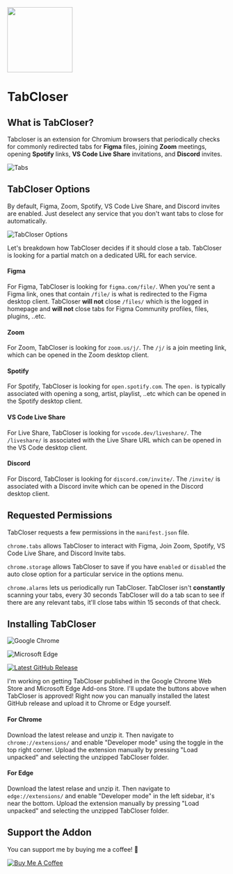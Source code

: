 <img src="https://cdn.cottle.cloud/tabcloser/tabcloser.svg" width="150">

# TabCloser

## What is TabCloser?
Tabcloser is an extension for Chromium browsers that periodically checks for commonly redirected tabs for <b>Figma</b> files, joining <b>Zoom</b> meetings, opening <b>Spotify</b> links, <b>VS Code Live Share</b> invitations, and <b>Discord</b> invites.

![Tabs](https://cdn.cottle.cloud/tabcloser/tabs.svg)

## TabCloser Options

By default, Figma, Zoom, Spotify, VS Code Live Share, and Discord invites are enabled. Just deselect any service that you don't want tabs to close for automatically.

![TabCloser Options](https://cdn.cottle.cloud/tabcloser/options.svg)

Let's breakdown how TabCloser decides if it should close a tab. TabCloser is looking for a partial match on a dedicated URL for each service.

#### Figma
For Figma, TabCloser is looking for `figma.com/file/`. When you're sent a Figma link, ones that contain `/file/` is what is redirected to the Figma desktop client. TabCloser <b>will not</b> close `/files/` which is the logged in homepage and <b>will not</b> close tabs for Figma Community profiles, files, plugins, ..etc.

#### Zoom
For Zoom, TabCloser is looking for `zoom.us/j/`. The `/j/` is a join meeting link, which can be opened in the Zoom desktop client.

#### Spotify
For Spotify, TabCloser is looking for `open.spotify.com`. The `open.` is typically associated with opening a song, artist, playlist, ..etc which can be opened in the Spotify desktop client.

#### VS Code Live Share
For Live Share, TabCloser is looking for `vscode.dev/liveshare/`. The `/liveshare/` is associated with the Live Share URL which can be opened in the VS Code desktop client.

#### Discord
For Discord, TabCloser is looking for `discord.com/invite/`. The `/invite/` is associated with a Discord invite which can be opened in the Discord desktop client.

## Requested Permissions
TabCloser requests a few permissions in the `manifest.json` file.

`chrome.tabs` allows TabCloser to interact with Figma, Join Zoom, Spotify, VS Code Live Share, and Discord Invite tabs.

`chrome.storage` allows TabCloser to save if you have `enabled` or `disabled` the auto close option for a particular service in the options menu.

`chrome.alarms` lets us periodically run TabCloser. TabCloser isn't <b>constantly</b> scanning your tabs, every 30 seconds TabCloser will do a tab scan to see if there are any relevant tabs, it'll close tabs within 15 seconds of that check.

## Installing TabCloser

![Google Chrome](https://cdn.cottle.cloud/tabcloser/chrome-soon.svg)

![Microsoft Edge](https://cdn.cottle.cloud/tabcloser/edge-soon.svg)

[![Latest GitHub Release](https://cdn.cottle.cloud/tabcloser/download-release.svg)](https://github.com/sethcottle/tabcloser/zipball/main)

I'm working on getting TabCloser published in the Google Chrome Web Store and Microsoft Edge Add-ons Store. I'll update the buttons above when TabCloser is approved! Right now you can manually installed the latest GitHub release and upload it to Chrome or Edge yourself.

#### For Chrome
Download the latest release and unzip it. Then navigate to `chrome://extensions/` and enable "Developer mode" using the toggle in the top right corner. Upload the extension manually by pressing "Load unpacked" and selecting the unzipped TabCloser folder.

#### For Edge
Download the latest relase and unzip it. Then navigate to `edge://extensions/` and enable "Developer mode" in the left sidebar, it's near the bottom. Upload the extension manually by pressing "Load unpacked" and selecting the unzipped TabCloser folder.

## Support the Addon

You can support me by buying me a coffee! 🙂

[![Buy Me A Coffee](https://cdn.cottle.cloud/tabcloser/buymeacoffee.svg)](https://buymeacoffee.com/seth)

